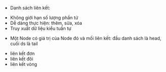 
+ Danh sách liên kết:
* Không giới hạn số lượng phần tử
* Dễ dàng thực hiện: thêm, sửa, xóa
* Truy xuất dữ liệu kiểu tuần tự

+ Một Node có giá trị của Node đó và mối liên kết: đầu danh sách là head, cuối ds là tail
- liên kết đơn
- liên kết đôi
- liên kết vòng